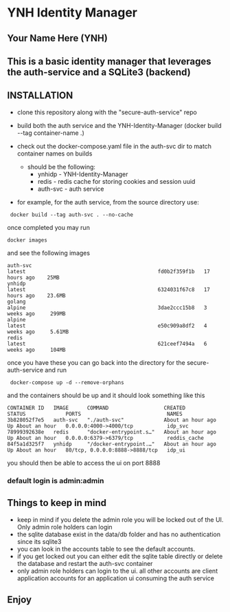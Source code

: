 # YNH Identity Manager

## Your Name Here (YNH)

## This is a basic identity manager that leverages the auth-service and a SQLite3 (backend)

## INSTALLATION

- clone this repository along with the "secure-auth-service" repo
- build both the auth service and the YNH-Identity-Manager (docker build --tag container-name .)
- check out the docker-compose.yaml file in the auth-svc dir to match container names on builds
  - should be the following:
    - ynhidp    - YNH-Identity-Manager
    - redis     - redis cache for storing cookies and session uuid
    - auth-svc  - auth service

- for example, for the auth service, from the source directory use:

```console
 docker build --tag auth-svc . --no-cache
 ```

 once completed you may run

 ```console
 docker images
 ```

 and see the following images

 ```console
auth-svc                                                         latest                                           fd0b2f359f1b   17 hours ago    25MB
ynhidp                                                           latest                                           6324031f67c8   17 hours ago    23.6MB
golang                                                           alpine                                           3dae2ccc15b8   3 weeks ago     299MB
alpine                                                           latest                                           e50c909a8df2   4 weeks ago     5.61MB
redis                                                            latest                                           621ceef7494a   6 weeks ago     104MB
```

once you have these you can go back into the directory for the secure-auth-service and run

```console
 docker-compose up -d --remove-orphans
```

and the containers should be up and it should look something like this

```console
CONTAINER ID   IMAGE      COMMAND                  CREATED             STATUS             PORTS                            NAMES
3b828052f7e5   auth-svc   "./auth-svc"             About an hour ago   Up About an hour   0.0.0.0:4000->4000/tcp           idp_svc
78999392638e   redis      "docker-entrypoint.s…"   About an hour ago   Up About an hour   0.0.0.0:6379->6379/tcp           reddis_cache
84f5a1d325f7   ynhidp     "/docker-entrypoint.…"   About an hour ago   Up About an hour   80/tcp, 0.0.0.0:8888->8888/tcp   idp_ui
```

you should then be able to access the ui on port 8888

### default login is admin:admin

## Things to keep in mind

- keep in mind if you delete the admin role you will be locked out of the UI. Only admin role holders can login
- the sqlite database exist in the data/db folder and has no authentication since its sqlite3
- you can look in the accounts table to see the default accounts.
- if you get locked out you can either edit the sqlite table directly or delete the database and restart the auth-svc container
- only admin role holders can login to the ui. all other accounts are client application accounts for an application ui consuming the auth service

## Enjoy
